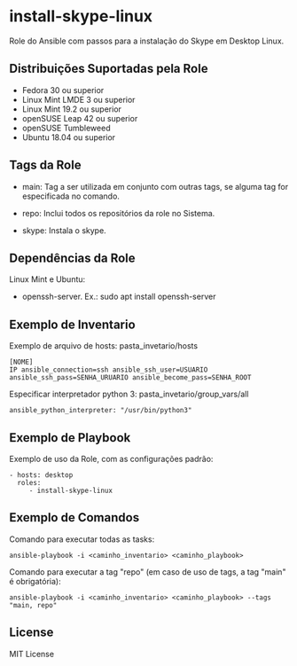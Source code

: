 install-skype-linux
=========

Role do Ansible com passos para a instalação do Skype em Desktop Linux.

Distribuições Suportadas pela Role
------------

- Fedora 30 ou superior
- Linux Mint LMDE 3 ou superior
- Linux Mint 19.2 ou superior
- openSUSE Leap 42 ou superior
- openSUSE Tumbleweed
- Ubuntu 18.04 ou superior


Tags da Role 
--------------

- main: Tag a ser utilizada em conjunto com outras tags, se alguma tag for especificada no comando.
  
- repo: Inclui todos os repositórios da role no Sistema.
- skype: Instala o skype.


Dependências da Role 
--------------

Linux Mint e Ubuntu:

- openssh-server. Ex.: sudo apt install openssh-server


Exemplo de Inventario
----------------

Exemplo de arquivo de hosts: pasta_invetario/hosts

    [NOME]
    IP ansible_connection=ssh ansible_ssh_user=USUARIO ansible_ssh_pass=SENHA_URUARIO ansible_become_pass=SENHA_ROOT


Especificar interpretador python 3: pasta_invetario/group_vars/all

    ansible_python_interpreter: "/usr/bin/python3"


Exemplo de Playbook
----------------

Exemplo de uso da Role, com as configurações padrão:

    - hosts: desktop
      roles:
         - install-skype-linux


Exemplo de Comandos
----------------

Comando para executar todas as tasks:

    ansible-playbook -i <caminho_inventario> <caminho_playbook>

Comando para executar a tag "repo" (em caso de uso de tags, a tag "main" é obrigatória):

    ansible-playbook -i <caminho_inventario> <caminho_playbook> --tags "main, repo"


License
-------

MIT License